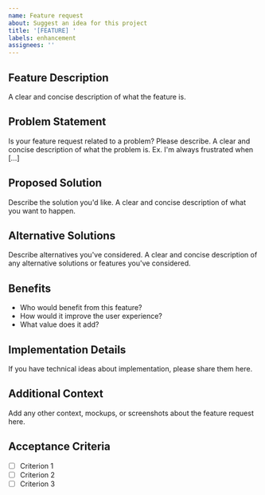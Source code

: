 ```yaml
---
name: Feature request
about: Suggest an idea for this project
title: '[FEATURE] '
labels: enhancement
assignees: ''
---
```


## Feature Description
A clear and concise description of what the feature is.

## Problem Statement
Is your feature request related to a problem? Please describe.
A clear and concise description of what the problem is. Ex. I'm always frustrated when [...]

## Proposed Solution
Describe the solution you'd like.
A clear and concise description of what you want to happen.

## Alternative Solutions
Describe alternatives you've considered.
A clear and concise description of any alternative solutions or features you've considered.

## Benefits
- Who would benefit from this feature?
- How would it improve the user experience?
- What value does it add?

## Implementation Details
If you have technical ideas about implementation, please share them here.

## Additional Context
Add any other context, mockups, or screenshots about the feature request here.

## Acceptance Criteria
- [ ] Criterion 1
- [ ] Criterion 2
- [ ] Criterion 3